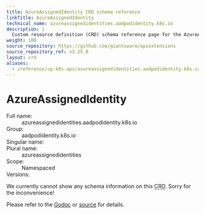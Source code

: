 ```yaml
---
title: AzureAssignedIdentity CRD schema reference
linkTitle: AzureAssignedIdentity
technical_name: azureassignedidentities.aadpodidentity.k8s.io
description: |
  Custom resource definition (CRD) schema reference page for the AzureAssignedIdentity resource (azureassignedidentities.aadpodidentity.k8s.io), as part of the Giant Swarm Management API documentation.
weight: 100
source_repository: https://github.com/giantswarm/apiextensions
source_repository_ref: v3.25.0
layout: crd
aliases:
  - /reference/cp-k8s-api/azureassignedidentities.aadpodidentity.k8s.io/
---
```


# AzureAssignedIdentity

<dl class="crd-meta">
<dt class="fullname">Full name:</dt>
<dd class="fullname">azureassignedidentities.aadpodidentity.k8s.io</dd>
<dt class="groupname">Group:</dt>
<dd class="groupname">aadpodidentity.k8s.io</dd>
<dt class="singularname">Singular name:</dt>
<dd class="singularname"></dd>
<dt class="pluralname">Plural name:</dt>
<dd class="pluralname">azureassignedidentities</dd>
<dt class="scope">Scope:</dt>
<dd class="scope">Namespaced</dd>
<dt class="versions">Versions:</dt>
<dd class="versions"></dd>
</dl>


<div class="crd-noversions">
<p>We currently cannot show any schema information on this <abbr title="custom resource definition">CRD</abbr>. Sorry for the inconvenience!</p>
<p>Please refer to the <a href="https://pkg.go.dev/github.com/giantswarm/apiextensions/pkg/apis/">Godoc</a> or <a href="https://github.com/giantswarm/apiextensions/tree/master/pkg/apis">source</a> for details.</p>
</div>

